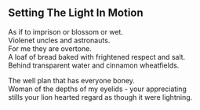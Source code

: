 Setting The Light In Motion
---------------------------
As if to imprison or blossom or wet.  
Violenet uncles and astronauts.  
For me they are overtone.  
A loaf of bread baked with frightened respect and salt.  
Behind transparent water and cinnamon wheatfields.  
  
The well plan that has everyone boney.  
Woman of the depths of my eyelids - your appreciating  
stills your lion hearted regard as though it were lightning.  

